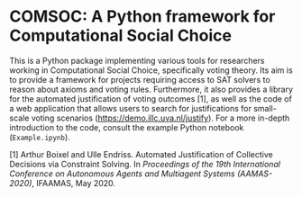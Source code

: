 # COMSOC: A Python framework for Computational Social Choice

This is a Python package implementing various tools for researchers working in Computational Social Choice, specifically voting theory. Its aim is to provide a framework for projects requiring access to SAT solvers to reason about axioms and voting rules. Furthermore, it also provides a library for the automated justification of voting outcomes \[1\], as well as the code of a web application that allows users to search for justifications for small-scale voting scenarios (https://demo.illc.uva.nl/justify). For a more in-depth introduction to the code, consult the example Python notebook (`Example.ipynb`).


\[1\] Arthur Boixel and Ulle Endriss. Automated Justification of Collective Decisions via Constraint Solving. In *Proceedings of the 19th International Conference on Autonomous Agents and Multiagent Systems (AAMAS-2020)*, IFAAMAS, May 2020.
